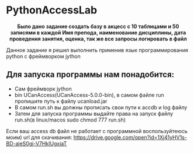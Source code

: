 # PythonAccessLab

<p align="center">
	<b>Было дано задание создать базу в акцесс с 10 таблицами и 50 записями в каждой Имя препода, наименование дисциплины, дата проведения занятия, оценка, так же все запросы логировать в файл</b>
</p>

Данное задание я решил выполнить применив язык программирования python с фреймворком jython
## Для запуска программы нам понадобится:
* Сам фреймворк jython
* bin UCanAccess(UCanAccess-5.0.0-bin), в самом файле run пропишите путь к файлу ucanload.jar
* В самом run.sh вы должны прописать свои пути к accdb и log файлу
* Затем для запуска программы выдайте права на запуск файлу run.sh(в linux/macos sudo chmod 777 run.sh)

Если ваш access db файл не работает с программной воспользуйтеюсь моим)
url для скачивания: https://drive.google.com/open?id=1Xj41yHV1s-BD-ajeS0gj-V7HkIUgxiaT 
